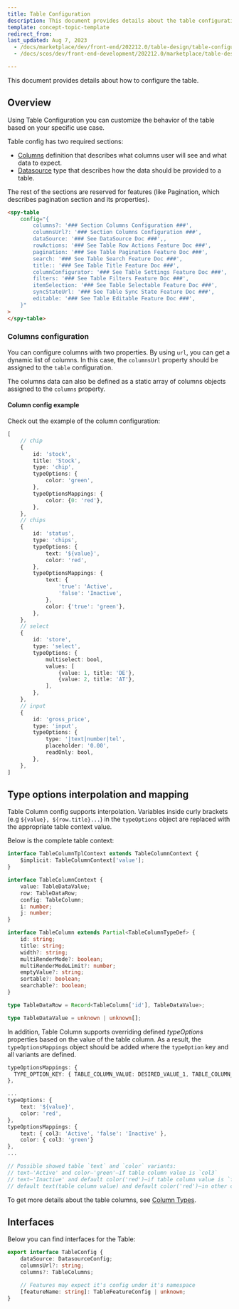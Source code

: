 ```yaml
---
title: Table Configuration
description: This document provides details about the table configuration.
template: concept-topic-template
redirect_from:
last_updated: Aug 7, 2023
  - /docs/marketplace/dev/front-end/202212.0/table-design/table-configuration.html
  - /docs/scos/dev/front-end-development/202212.0/marketplace/table-design/table-configuration.html

---
```


This document provides details about how to configure the table.

## Overview

Using Table Configuration you can customize the behavior of the table based on your specific use case.

Table config has two required sections:

- [Columns](#columns-configuration) definition that describes what columns user will see and what data to expect.
- [Datasource](/docs/dg/dev/frontend-development/{{page.version}}/marketplace/ui-components-library/datasources/datasources.html) type that describes how the data should be provided to a table.

The rest of the sections are reserved for features (like Pagination, which describes pagination section and its properties).

```html
<spy-table
    config="{
        columns?: '### Section Columns Configuration ###',
        columnsUrl?: '### Section Columns Configuration ###',
        dataSource: '### See DataSource Doc ###',,
        rowActions: '### See Table Row Actions Feature Doc ###',
        pagination: '### See Table Pagination Feature Doc ###',
        search: '### See Table Search Feature Doc ###',
        title:: '### See Table Title Feature Doc ###',
        columnConfigurator: '### See Table Settings Feature Doc ###',
        filters: '### See Table Filters Feature Doc ###',
        itemSelection: '### See Table Selectable Feature Doc ###',
        syncStateUrl: '### See Table Sync State Feature Doc ###',
        editable: '### See Table Editable Feature Doc ###',
    }"
>
</spy-table>
```

### Columns configuration

You can configure columns with two properties. By using `url`, you can get a dynamic list of columns. In this case, the `columnsUrl` property should be assigned to the `table` configuration.

The columns data can also be defined as a static array of columns objects assigned to the `columns` property.

#### Column config example

Check out the example of the column configuration:

```ts
[
    // chip
    {
        id: 'stock',
        title: 'Stock',
        type: 'chip',
        typeOptions: {
            color: 'green',
        },
        typeOptionsMappings: {
            color: {0: 'red'},
        },
    },
    // chips
    {
        id: 'status',
        type: 'chips',
        typeOptions: {
            text: '${value}',
            color: 'red',
        },
        typeOptionsMappings: {
            text: {
                'true': 'Active',
                'false': 'Inactive',
            },
            color: {'true': 'green'},
        },
    },
    // select
    {
        id: 'store',
        type: 'select',
        typeOptions: {
            multiselect: bool,
            values: [
                {value: 1, title: 'DE'},
                {value: 2, title: 'AT'},
            ],
        },
    },
    // input
    {
        id: 'gross_price',
        type: 'input',
        typeOptions: {
            type: '|text|number|tel',
            placeholder: '0.00',
            readOnly: bool,
        },
    },
]
```

## Type options interpolation and mapping

Table Column config supports interpolation. Variables inside curly brackets (e.g `${value}, ${row.title}...`) in the `typeOptions` object are replaced with the appropriate table context value.

Below is the complete table context:

```ts
interface TableColumnTplContext extends TableColumnContext {
    $implicit: TableColumnContext['value'];
}

interface TableColumnContext {
    value: TableDataValue;
    row: TableDataRow;
    config: TableColumn;
    i: number;
    j: number;
}

interface TableColumn extends Partial<TableColumnTypeDef> {
    id: string;
    title: string;
    width?: string;
    multiRenderMode?: boolean;
    multiRenderModeLimit?: number;
    emptyValue?: string;
    sortable?: boolean;
    searchable?: boolean;
}

type TableDataRow = Record<TableColumn['id'], TableDataValue>;

type TableDataValue = unknown | unknown[];
```

In addition, Table Column supports overriding defined *typeOptions* properties based on the value of the table column. As a result, the `typeOptionsMappings` object should be added where the `typeOption` key and all variants are defined.

```ts
typeOptionsMappings: {
  TYPE_OPTION_KEY: { TABLE_COLUMN_VALUE: DESIRED_VALUE_1, TABLE_COLUMN_VALUE: DESIRED_VALUE_2 },
},
```

```ts
...
typeOptions: {
    text: '${value}',
    color: 'red',
},
typeOptionsMappings: {
    text: { col3: 'Active', 'false': 'Inactive' },
    color: { col3: 'green'}
},
...

// Possible showed table `text` and `color` variants:
// text—'Active' and color—'green'—if table column value is `col3`
// text—'Inactive' and default color('red')—if table column value is `false`
// default text(table column value) and default color('red')—in other cases
```

To get more details about the table columns, see [Column Types](/docs/dg/dev/frontend-development/{{page.version}}/marketplace/table-design/table-column-type-extension/table-column-type-extension.html).

## Interfaces

Below you can find interfaces for the Table:

```ts
export interface TableConfig {
    dataSource: DatasourceConfig;
    columnsUrl?: string;
    columns?: TableColumns;

    // Features may expect it's config under it's namespace
    [featureName: string]: TableFeatureConfig | unknown;
}
```

